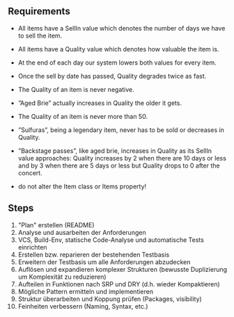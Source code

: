 
## Requirements
* All items have a SellIn value which denotes the number of days we have
to sell the item.
* All items have a Quality value which denotes how valuable the item is.
* At the end of each day our system lowers both values for every item.

* Once the sell by date has passed, Quality degrades twice as fast.
* The Quality of an item is never negative.
* ”Aged Brie” actually increases in Quality the older it gets.
* The Quality of an item is never more than 50.
* ”Sulfuras”, being a legendary item, never has to be sold or decreases in
Quality.
* ”Backstage passes”, like aged brie, increases in Quality as its SellIn value approaches: Quality increases by 2 when there are 10 days or less and by 3 when there are 5 days or less but Quality drops to 0 after the concert.
* do not alter the Item class or Items property!


## Steps

1. "Plan" erstellen (README)
2. Analyse und ausarbeiten der Anforderungen
3. VCS, Build-Env, statische Code-Analyse und automatische Tests einrichten
4. Erstellen bzw. reparieren der bestehenden Testbasis
5. Erweitern der Testbasis um alle Anforderungen abzudecken
6. Auflösen und expandieren komplexer Strukturen (bewusste Duplizierung um Komplexität zu reduzieren)
7. Aufteilen in Funktionen nach SRP und DRY (d.h. wieder Kompaktieren)
8. Mögliche Pattern ermitteln und implementieren
9. Struktur überarbeiten und Koppung prüfen (Packages, visibility)
10. Feinheiten verbessern (Naming, Syntax, etc.)
